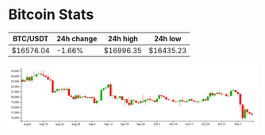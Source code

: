 # Bitcoin Stats

BTC/USDT|24h change|24h high|24h low|
|---|---|---|---|
|$16576.04|-1.66%|$16996.35|$16435.23|

<img src="./chart.svg">
